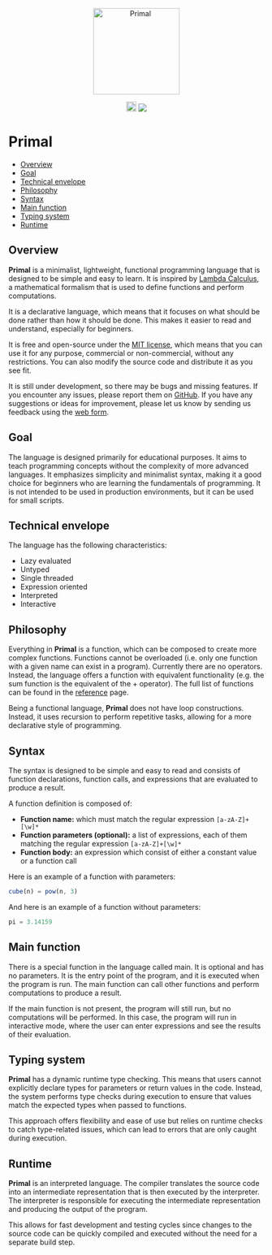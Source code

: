 <p align="center">
  <a href="https://primal-lang.org"><img src="https://primal-lang.org/img/rounded.png" alt="Primal" height="170"></a>

<p align="center">
<a href="https://github.com/primal-lang/sdk/blob/main/LICENSE.md" target="_blank"><img height=20 src="https://img.shields.io/badge/license-MIT-green.svg" /></a>
<a href="https://github.com/primal-lang/sdk/releases/tag/v0.3.0"><img src="https://img.shields.io/badge/Latest-0.3.0-blue" /></a>
</p>

# Primal

- [Overview](#overview)
- [Goal](#goal)
- [Technical envelope](#technical-envelope)
- [Philosophy](#philosophy)
- [Syntax](#syntax)
- [Main function](#main-function)
- [Typing system](#typing-system)
- [Runtime](#runtime)

## Overview

**Primal** is a minimalist, lightweight, functional programming language that is designed to be simple and easy to learn. It is inspired by [Lambda Calculus](https://en.wikipedia.org/wiki/Lambda_calculus), a mathematical formalism that is used to define functions and perform computations.

It is a declarative language, which means that it focuses on what should be done rather than how it should be done. This makes it easier to read and understand, especially for beginners.

It is free and open-source under the [MIT license](https://en.wikipedia.org/wiki/MIT_License), which means that you can use it for any purpose, commercial or non-commercial, without any restrictions. You can also modify the source code and distribute it as you see fit.

It is still under development, so there may be bugs and missing features. If you encounter any issues, please report them on [GitHub](https://github.com/primal-lang/sdk/issues/new). If you have any suggestions or ideas for improvement, please let us know by sending us feedback using the [web form](https://primal-lang.org/feedback).

## Goal

The language is designed primarily for educational purposes. It aims to teach programming concepts without the complexity of more advanced languages. It emphasizes simplicity and minimalist syntax, making it a good choice for beginners who are learning the fundamentals of programming. It is not intended to be used in production environments, but it can be used for small scripts.

## Technical envelope

The language has the following characteristics:

*   Lazy evaluated
*   Untyped
*   Single threaded
*   Expression oriented
*   Interpreted
*   Interactive

## Philosophy

Everything in **Primal** is a function, which can be composed to create more complex functions. Functions cannot be overloaded (i.e. only one function with a given name can exist in a program). Currently there are no operators. Instead, the language offers a function with equivalent functionality (e.g. the sum function is the equivalent of the + operator). The full list of functions can be found in the [reference](https://primal-lang.org/reference) page.

Being a functional language, **Primal** does not have loop constructions. Instead, it uses recursion to perform repetitive tasks, allowing for a more declarative style of programming.

## Syntax

The syntax is designed to be simple and easy to read and consists of function declarations, function calls, and expressions that are evaluated to produce a result.

A function definition is composed of:

*   **Function name:** which must match the regular expression `[a-zA-Z]+[\w]*`
*   **Function parameters (optional):** a list of expressions, each of them matching the regular expression `[a-zA-Z]+[\w]*`
*   **Function body:** an expression which consist of either a constant value or a function call

Here is an example of a function with parameters:

```javascript
cube(n) = pow(n, 3)
```

And here is an example of a function without parameters:

```javascript
pi = 3.14159
```

## Main function

There is a special function in the language called main. It is optional and has no parameters. It is the entry point of the program, and it is executed when the program is run. The main function can call other functions and perform computations to produce a result.

If the main function is not present, the program will still run, but no computations will be performed. In this case, the program will run in interactive mode, where the user can enter expressions and see the results of their evaluation.

## Typing system

**Primal** has a dynamic runtime type checking. This means that users cannot explicitly declare types for parameters or return values in the code. Instead, the system performs type checks during execution to ensure that values match the expected types when passed to functions.

This approach offers flexibility and ease of use but relies on runtime checks to catch type-related issues, which can lead to errors that are only caught during execution.

## Runtime

**Primal** is an interpreted language. The compiler translates the source code into an intermediate representation that is then executed by the interpreter. The interpreter is responsible for executing the intermediate representation and producing the output of the program.

This allows for fast development and testing cycles since changes to the source code can be quickly compiled and executed without the need for a separate build step.